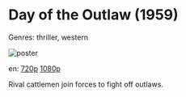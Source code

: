 # Day of the Outlaw (1959)

Genres: thriller, western

![poster](http://image.tmdb.org/t/p/w500/lZMF8fBlujkqLM6iZIjmDzS1AP1.jpg)

en:
  [720p](magnet:?xt=urn:btih:EA133AD6B4C130B0317D14C28E27860BA2B24B2D&tr=udp://glotorrents.pw:6969/announce&tr=udp://tracker.opentrackr.org:1337/announce&tr=udp://torrent.gresille.org:80/announce&tr=udp://tracker.openbittorrent.com:80&tr=udp://tracker.coppersurfer.tk:6969&tr=udp://tracker.leechers-paradise.org:6969&tr=udp://p4p.arenabg.ch:1337&tr=udp://tracker.internetwarriors.net:1337)
  [1080p](magnet:?xt=urn:btih:286F0B0EB1F0E7CD72D67384AA2E8681DD040220&tr=udp://glotorrents.pw:6969/announce&tr=udp://tracker.opentrackr.org:1337/announce&tr=udp://torrent.gresille.org:80/announce&tr=udp://tracker.openbittorrent.com:80&tr=udp://tracker.coppersurfer.tk:6969&tr=udp://tracker.leechers-paradise.org:6969&tr=udp://p4p.arenabg.ch:1337&tr=udp://tracker.internetwarriors.net:1337)
  


Rival cattlemen join forces to fight off outlaws.